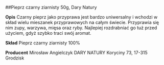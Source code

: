 ##Pieprz czarny ziarnisty 50g, Dary Natury

**Opis** Czarny pieprz jako przyprawa jest bardzo uniwersalny i wchodzi w skład wielu mieszanek przyprawowych na całym świecie. Przyprawia się nim zupy, warzywa, mięsa oraz ryby. Najlepiej rozdrabniać go tuż przed użyciem, gdyż szybko traci swój aromat. 

**Skład** Pieprz czarny ziarnisty 100%

**Producent** Mirosław Angielczyk DARY NATURY
Koryciny 73, 17-315 Grodzisk